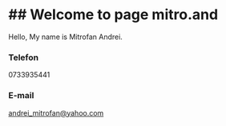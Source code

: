 # ## Welcome to page mitro.and
Hello, My name is Mitrofan Andrei. 

### Telefon
0733935441


### E-mail
andrei_mitrofan@yahoo.com


